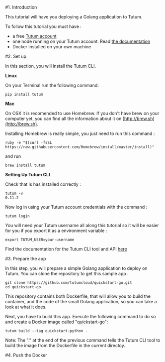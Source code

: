 #1. Introduction

This tutorial will have you deploying a Golang application to Tutum.

To follow this tutorial you must have :

- a free [Tutum account](https://dashboard.tutum.co/accounts/register/)
- one node running on your Tutum account. Read [the documentation](https://support.tutum.co/support/solutions/articles/5000523221-your-first-node)
- Docker installed on your own machine


#2. Set up

In this section, you will install the Tutum CLI.

**Linux**

On your Terminal run the following command:

	pip install tutum
	
**Mac**

On OSX it is recomended to use Homebrew. If you don't have brew on your computer yet, you can find all the information about it on [http://brew.sh](http://brew.sh).

Installing Homebrew is really simple, you just need to run this command :

	ruby -e "$(curl -fsSL https://raw.githubusercontent.com/Homebrew/install/master/install)"

and run 

	brew install tutum

**Setting Up Tutum CLI**

Check that is has installed correctly :

	tutum -v
	0.11.2
	
Now log in using your Tutum account credentials with the command :

	tutum login

You will need your Tutum username all along this tutorial so it will be easier for you if you export it as a environment variable :

	export TUTUM_USER=your-username
	
Find the documentation for the Tutum CLI tool and API [here](https://docs.tutum.co/v2/api/?shell)


#3. Prepare the app

In this step, you will prepare a simple Golang application to deploy on Tutum. You can clone the repository to get this sample app :

	git clone https://github.com/tutumcloud/quickstart-go.git
	cd quickstart-go
	
This repository contains both Dockerfile, that will allow you to build the container, and the code of the small Golang application, so you can take a look at what it does.

Next, you have to build this app. Execute the following command to do so and create a Docker image called "quickstart-go":

	tutum build --tag quickstart-python .
	
Note: The "." at the end of the previous command tells the Tutum CLI tool to build the image from the Dockerfile in the current directoy.

#4. Push the Docker 
